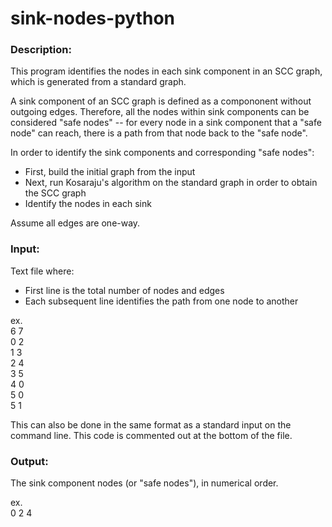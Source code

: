 # sink-nodes-python
### Description:
This program identifies the nodes in each sink component in an SCC graph, which is generated from a standard graph.

A sink component of an SCC graph is defined as a compononent without outgoing edges. Therefore, all the nodes within sink components can be considered "safe nodes" -- for every node in a sink component that a "safe node" can reach, there is a path from that node back to the "safe node".

In order to identify the sink components and corresponding "safe nodes":
 - First, build the initial graph from the input
 - Next, run Kosaraju's algorithm on the standard graph in order to obtain the SCC graph
 - Identify the nodes in each sink

Assume all edges are one-way.


### Input:
Text file where:

- First line is the total number of nodes and edges
- Each subsequent line identifies the path from one node to another

ex. <br>
6 7 <br>
0 2 <br>
1 3 <br>
2 4 <br>
3 5 <br>
4 0 <br>
5 0 <br>
5 1 <br>

This can also be done in the same format as a standard input on the command line. This code is commented out at the bottom of the file.

### Output:
The sink component nodes (or "safe nodes"), in numerical order.

ex. <br>
0 2 4

